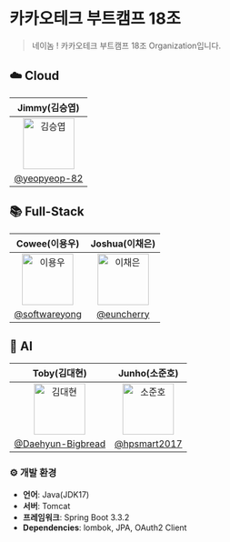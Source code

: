 # 카카오테크 부트캠프 18조 

> 네이놈 ! 카카오테크 부트캠프 18조 Organization입니다.


## ☁️ Cloud
|      Jimmy(김승엽)      |
| :-----: |
| <img src="https://avatars.githubusercontent.com/u/61226778?v=4" width=90px alt="김승엽"/>  |
| [@yeopyeop-82](https://github.com/yeopyeop-82) |

## 📚 Full-Stack
|      Cowee(이용우)       |          Joshua(이채은)        |
| :-----: | :-----: |
| <img src="https://avatars.githubusercontent.com/u/95459741?v=4" width=90px alt="이용우"/>  | <img src="https://avatars.githubusercontent.com/u/48914971?v=4" width=90px alt="이채은"/>  |
| [@softwareyong](https://github.com/softwareyong) | [@euncherry](https://github.com/euncherry) |

## 🤖 AI
|      Toby(김대현)      |          Junho(소준호)        |
| :-----: | :-----: |
| <img src="https://avatars.githubusercontent.com/u/76685700?v=4" width=90px alt="김대현"/>  | <img src="https://avatars.githubusercontent.com/u/174393982?v=4" width=90px alt="소준호"/>  |
| [@Daehyun-Bigbread](https://github.com/Daehyun-Bigbread) | [@hpsmart2017](https://github.com/hpsmart2017)  |

### ⚙️ 개발 환경
- **언어**: Java(JDK17)
- **서버**: Tomcat
- **프레임워크**: Spring Boot 3.3.2
- **Dependencies**: lombok, JPA, OAuth2 Client 
